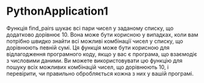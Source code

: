 # PythonApplication1
Функція find_pairs шукає всі пари чисел у заданому списку, що додатково дорівнює 10. 
Вона може бути корисною у випадках, коли вам потрібно швидко знайти всі можливі комбінації чисел у списку, що дорівнюють певній сумі.
Ця функція може бути корисною для відлагодження програмного коду, якщо у вас є програма, що взаємодіє з числовими даними.
Ви можете використовувати цю функцію для пошуку всіх можливих комбінацій чисел, що дорівнюють 10, і перевірити, чи правильно обробляється кожна з них у вашій програмі.

